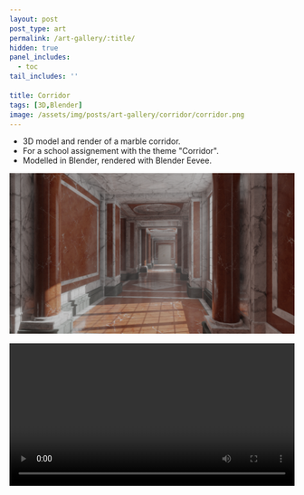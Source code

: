 ```yaml
---
layout: post
post_type: art
permalink: /art-gallery/:title/
hidden: true
panel_includes:
  - toc
tail_includes: ''

title: Corridor
tags: [3D,Blender]
image: /assets/img/posts/art-gallery/corridor/corridor.png
---
```


* 3D model and render of a marble corridor. <br>
* For a school assignement with the theme "Corridor". <br>
* Modelled in Blender, rendered with Blender Eevee.

![](/assets/img/posts/art-gallery/corridor/corridor.png)

<video width="100%" controls="controls">
  <source src="/assets/img/posts/art-gallery/corridor/corridor_video.mp4" type="video/mp4">
</video>